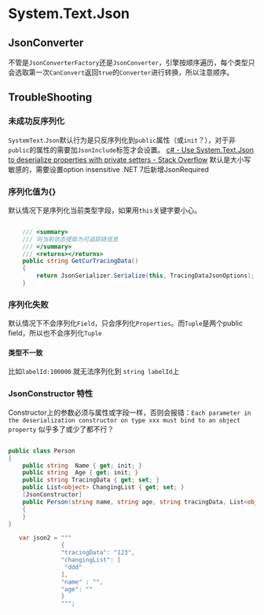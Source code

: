 # System.Text.Json


## JsonConverter

不管是`JsonConverterFactory`还是`JsonConverter`，引擎按顺序遍历，每个类型只会选取第一次`CanConvert`返回`true`的`Converter`进行转换，所以注意顺序。


## TroubleShooting

### 未成功反序列化
`SystemText`.`Json`默认行为是只反序列化到`public`属性（或`init`？），对于非`public`的属性的需要加`JsonInclude`标签才会设置。
[c# - Use System.Text.Json to deserialize properties with private setters - Stack Overflow](https://stackoverflow.com/questions/62270834/use-system-text-json-to-deserialize-properties-with-private-setters/67206063#67206063)
默认是大小写敏感的，需要设置option insensitive
.NET 7后新增JsonRequired


### 序列化值为{}
默认情况下是序列化当前类型字段，如果用`this`关键字要小心。

```cs

    /// <summary>
    /// 将当前状态提取为可追踪链信息
    /// </summary>
    /// <returns></returns>
    public string GetCurTracingData()
    {
        return JsonSerializer.Serialize(this, TracingDataJsonOptions); //应改为(object)this
    }
```

### 序列化失败

默认情况下不会序列化`Field`，只会序列化`Properties`。而`Tuple`是两个public field，所以也不会序列化`Tuple`

#### 类型不一致

比如`labelId:100000` 就无法序列化到 `string labelId`上

### JsonConstructor 特性

Constructor上的参数必须与属性或字段一样，否则会报错：`Each parameter in the deserialization constructor on type xxx must bind to an object property`
似乎多了或少了都不行？

```cs

public class Person
{
    public string  Name { get; init; }
    public string  Age { get; init; }
    public string TracingData { get; set; }
    public List<object> ChangingList { get; set; }
    [JsonConstructor]
    public Person(string name, string age, string tracingData, List<object> changingList)
    {
    }
}

   var json2 = """
               {
               "tracingData": "123",
               "changingList": [
                "ddd"
               ],
               "name" : "",
               "age": ""
               }
               """;

```
